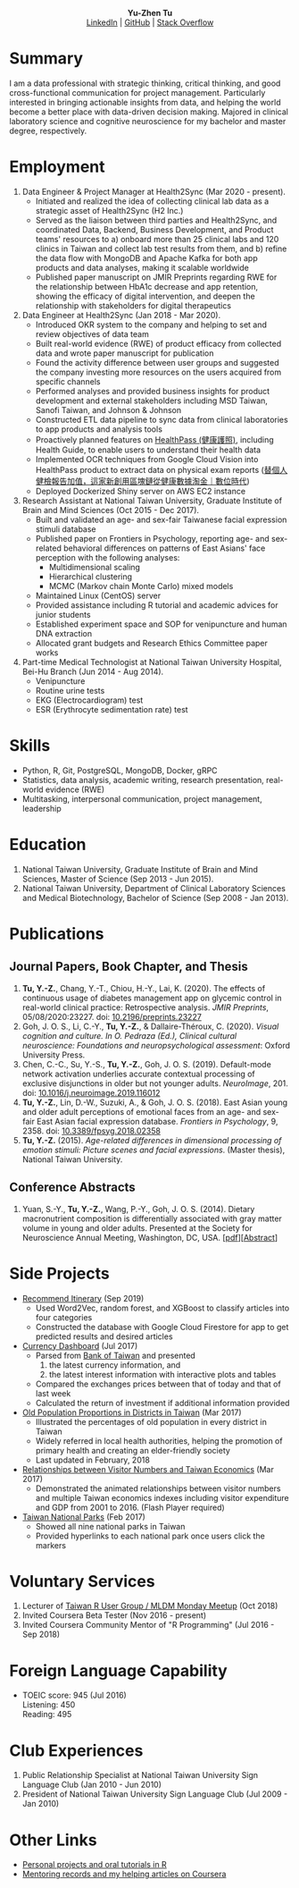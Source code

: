 <p style="text-align: center;">
<strong>Yu-Zhen Tu</strong><br>
<a href="https://www.linkedin.com/in/yu-zhen-tu-251805135/">LinkedIn</a> | <a href="https://github.com/corytu">GitHub</a> | <a href="https://stackoverflow.com/users/6666231/ytu">Stack Overflow</a>
</p>

# Summary

I am a data professional with strategic thinking, critical thinking, and good cross-functional communication for project management. Particularly interested in bringing actionable insights from data, and helping the world become a better place with data-driven decision making. Majored in clinical laboratory science and cognitive neuroscience for my bachelor and master degree, respectively.

# Employment

1. Data Engineer & Project Manager at Health2Sync (Mar 2020 - present).
	* Initiated and realized the idea of collecting clinical lab data as a strategic asset of Health2Sync (H2 Inc.)
	* Served as the liaison between third parties and Health2Sync, and coordinated Data, Backend, Business Development, and Product teams' resources to a) onboard more than 25 clinical labs and 120 clinics in Taiwan and collect lab test results from them, and b) refine the data flow with MongoDB and Apache Kafka for both app products and data analyses, making it scalable worldwide
	* Published paper manuscript on JMIR Preprints regarding RWE for the relationship between HbA1c decrease and app retention, showing the efficacy of digital intervention, and deepen the relationship with stakeholders for digital therapeutics
2. Data Engineer at Health2Sync (Jan 2018 - Mar 2020).
	* Introduced OKR system to the company and helping to set and review objectives of data team
	* Built real-world evidence (RWE) of product efficacy from collected data and wrote paper manuscript for publication
	* Found the activity difference between user groups and suggested the company investing more resources on the users acquired from specific channels
	* Performed analyses and provided business insights for product development and external stakeholders including MSD Taiwan, Sanofi Taiwan, and Johnson & Johnson
	* Constructed ETL data pipeline to sync data from clinical laboratories to app products and analysis tools
	* Proactively planned features on [HealthPass (健康護照)](https://www.healthpass.cc), including Health Guide, to enable users to understand their health data
	* Implemented OCR techniques from Google Cloud Vision into HealthPass product to extract data on physical exam reports ([替個人健檢報告加值，這家新創用區塊鏈從健康數據淘金｜數位時代](https://www.bnext.com.tw/article/52543/health2sync-ctbc-bank-and-bitmark-launch-world-frst-diabetes-data-trust))
	* Deployed Dockerized Shiny server on AWS EC2 instance
3. Research Assistant at National Taiwan University, Graduate Institute of Brain and Mind Sciences (Oct 2015 - Dec 2017).
	* Built and validated an age- and sex-fair Taiwanese facial expression stimuli database
	* Published paper on Frontiers in Psychology, reporting age- and sex-related behavioral differences on patterns of East Asians' face perception with the following analyses:
		* Multidimensional scaling
		* Hierarchical clustering
		* MCMC (Markov chain Monte Carlo) mixed models
	* Maintained Linux (CentOS) server
	* Provided assistance including R tutorial and academic advices for junior students
	* Established experiment space and SOP for venipuncture and human DNA extraction
	* Allocated grant budgets and Research Ethics Committee paper works
4. Part-time Medical Technologist at National Taiwan University Hospital, Bei-Hu Branch (Jun 2014 - Aug 2014).
	* Venipuncture
	* Routine urine tests
	* EKG (Electrocardiogram) test
	* ESR (Erythrocyte sedimentation rate) test

# Skills

* Python, R, Git, PostgreSQL, MongoDB, Docker, gRPC
* Statistics, data analysis, academic writing, research presentation, real-world evidence (RWE)
* Multitasking, interpersonal communication, project management, leadership

# Education

1. National Taiwan University, Graduate Institute of Brain and Mind Sciences, Master of Science (Sep 2013 - Jun 2015).
2. National Taiwan University, Department of Clinical Laboratory Sciences and Medical Biotechnology, Bachelor of Science (Sep 2008 - Jan 2013).

# Publications

## Journal Papers, Book Chapter, and Thesis

1. **Tu, Y.-Z.**, Chang, Y.-T., Chiou, H.-Y., Lai, K. (2020). The effects of continuous usage of diabetes management app on glycemic control in real-world clinical practice: Retrospective analysis. *JMIR Preprints*, 05/08/2020:23227. doi: [10.2196/preprints.23227](https://doi.org/10.2196/preprints.23227)
2. Goh, J. O. S., Li, C.-Y., **Tu, Y.-Z.**, & Dallaire-Théroux, C. (2020). *Visual cognition and culture. In O. Pedraza (Ed.), Clinical cultural neuroscience: Foundations and neuropsychological assessment*: Oxford University Press.
3. Chen, C.-C., Su, Y.-S., **Tu, Y.-Z.**, Goh, J. O. S. (2019). Default-mode network activation underlies accurate contextual processing of exclusive disjunctions in older but not younger adults. *NeuroImage*, 201. doi: [10.1016/j.neuroimage.2019.116012](https://doi.org/10.1016/j.neuroimage.2019.116012)
4. **Tu, Y.-Z.**, Lin, D.-W., Suzuki, A., & Goh, J. O. S. (2018). East Asian young and older adult perceptions of emotional faces from an age- and sex-fair East Asian facial expression database. *Frontiers in Psychology*, 9, 2358. doi: [10.3389/fpsyg.2018.02358](https://doi.org/10.3389/fpsyg.2018.02358)
5. **Tu, Y.-Z.** (2015). *Age-related differences in dimensional processing of emotion stimuli: Picture scenes and facial expressions*. (Master thesis), National Taiwan University.

## Conference Abstracts

1. Yuan, S.-Y., **Tu, Y.-Z.**, Wang, P.-Y., Goh, J. O. S. (2014). Dietary macronutrient composition is differentially associated with gray matter volume in young and older adults. Presented at the Society for Neuroscience Annual Meeting, Washington, DC, USA. [[pdf](https://drive.google.com/file/d/0BzjcVTDEKxiva0JXTDJlcEplU0U/view)][[Abstract](http://www.abstractsonline.com/Plan/ViewAbstract.aspx?sKey=ff62ca82-9063-4f1e-a580-31bf3688349a&cKey=f094b7b4-a3e8-4d0c-9505-192458dcace4&mKey=54c85d94-6d69-4b09-afaa-502c0e680ca7)]

# Side Projects

* [Recommend Itinerary](https://github.com/corytu/recommend-itinerary) (Sep 2019)
	* Used Word2Vec, random forest, and XGBoost to classify articles into four categories
	* Constructed the database with Google Cloud Firestore for app to get predicted results and desired articles
* [Currency Dashboard](https://github.com/corytu/currency-dashboard) (Jul 2017)
	* Parsed from [Bank of Taiwan](http://www.bot.com.tw/Pages/default.aspx) and presented
		1. the latest currency information, and
		2. the latest interest information with interactive plots and tables
	* Compared the exchanges prices between that of today and that of last week
	* Calculated the return of investment if additional information provided
* [Old Population Proportions in Districts in Taiwan](https://github.com/corytu/old-population-proportions) (Mar 2017)
	* Illustrated the percentages of old population in every district in Taiwan
	* Widely referred in local health authorities, helping the promotion of primary health and creating an elder-friendly society
	* Last updated in February, 2018
* [Relationships between Visitor Numbers and Taiwan Economics](https://corytu.github.io/r-language-presentations/docs/Relationships_between_Visitor_Numbers_and_Taiwan_Economics.html) (Mar 2017)
	* Demonstrated the animated relationships between visitor numbers and multiple Taiwan economics indexes including visitor expenditure and GDP from 2001 to 2016. (Flash Player required)
* [Taiwan National Parks](https://corytu.github.io/r-language-presentations/docs/Taiwan_National_Parks.html) (Feb 2017)
	* Showed all nine national parks in Taiwan
	* Provided hyperlinks to each national park once users click the markers

# Voluntary Services

1. Lecturer of [Taiwan R User Group / MLDM Monday Meetup](https://www.meetup.com/Taiwan-R/events/254369159/) (Oct 2018)
2. Invited Coursera Beta Tester (Nov 2016 - present)
3. Invited Coursera Community Mentor of "R Programming" (Jul 2016 - Sep 2018)

# Foreign Language Capability

- TOEIC score: 945 (Jul 2016)<br>Listening: 450<br>Reading: 495

# Club Experiences

1. Public Relationship Specialist at National Taiwan University Sign Language Club (Jan 2010 - Jun 2010)
2. President of National Taiwan University Sign Language Club (Jul 2009 - Jan 2010)

# Other Links

* [Personal projects and oral tutorials in R](https://corytu.github.io/r-language-presentations/)
* [Mentoring records and my helping articles on Coursera](https://corytu.github.io/coursera-r-mentoring/)
